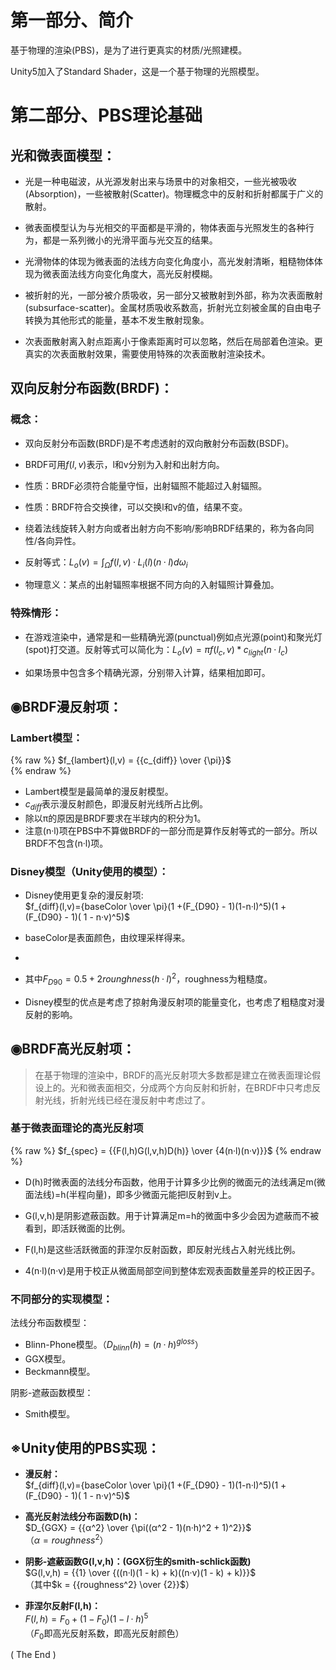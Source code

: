 # 第一部分、简介  

基于物理的渲染(PBS)，是为了进行更真实的材质/光照建模。  

Unity5加入了Standard Shader，这是一个基于物理的光照模型。  


# 第二部分、PBS理论基础  

## 光和微表面模型：  

- 光是一种电磁波，从光源发射出来与场景中的对象相交，一些光被吸收(Absorption)，一些被散射(Scatter)。物理概念中的反射和折射都属于广义的散射。  

- 微表面模型认为与光相交的平面都是平滑的，物体表面与光照发生的各种行为，都是一系列微小的光滑平面与光交互的结果。  

- 光滑物体的体现为微表面的法线方向变化角度小，高光发射清晰，粗糙物体体现为微表面法线方向变化角度大，高光反射模糊。  

- 被折射的光，一部分被介质吸收，另一部分又被散射到外部，称为次表面散射(subsurface-scatter)。金属材质吸收系数高，折射光立刻被金属的自由电子转换为其他形式的能量，基本不发生散射现象。  

- 次表面散射离入射点距离小于像素距离时可以忽略，然后在局部着色渲染。更真实的次表面散射效果，需要使用特殊的次表面散射渲染技术。  

## 双向反射分布函数(BRDF)：  

### 概念：  

- 双向反射分布函数(BRDF)是不考虑透射的双向散射分布函数(BSDF)。  

- BRDF可用$f(l, v)$表示，l和v分别为入射和出射方向。    

- 性质：BRDF必须符合能量守恒，出射辐照不能超过入射辐照。

- 性质：BRDF符合交换律，可以交换l和v的值，结果不变。

- 绕着法线旋转入射方向或者出射方向不影响/影响BRDF结果的，称为各向同性/各向异性。

- 反射等式：$L_o(v) = ∫_{Ω}f(l, v) · L_i(l)(n·l)dω_i$  

- 物理意义：某点的出射辐照率根据不同方向的入射辐照计算叠加。  




### 特殊情形：  

- 在游戏渲染中，通常是和一些精确光源(punctual)例如点光源(point)和聚光灯(spot)打交道。反射等式可以简化为：$L_o(v) = πf(l_c,v) * c_{light}(n·l_c)$  

- 如果场景中包含多个精确光源，分别带入计算，结果相加即可。

## ◉BRDF漫反射项：  

### Lambert模型：

{% raw %}
$f_{lambert}(l,v) = {{c_{diff}} \over {\pi}}$  
{% endraw %}

- Lambert模型是最简单的漫反射模型。
- $c_{diff}$表示漫反射颜色，即漫反射光线所占比例。  
- 除以π的原因是BRDF要求在半球内的积分为1。  
- 注意(n·l)项在PBS中不算做BRDF的一部分而是算作反射等式的一部分。所以BRDF不包含(n·l)项。  

### Disney模型（Unity使用的模型）：  

- Disney使用更复杂的漫反射项:  
$f_{diff}(l,v)={baseColor \over \pi}(1 +(F_{D90} - 1)(1-n·l)^5)(1 + (F_{D90} - 1)( 1 - n·v)^5)$  

- baseColor是表面颜色，由纹理采样得来。  
- 
- 其中$F_{D90} = 0.5 + 2rounghness(h·l)^2$，roughness为粗糙度。

- Disney模型的优点是考虑了掠射角漫反射项的能量变化，也考虑了粗糙度对漫反射的影响。  

## ◉BRDF高光反射项：  

>在基于物理的渲染中，BRDF的高光反射项大多数都是建立在微表面理论假设上的。光和微表面相交，分成两个方向反射和折射，在BRDF中只考虑反射光线，折射光线已经在漫反射中考虑过了。  

### 基于微表面理论的高光反射项  

{% raw %}
$f_{spec} = {{F(l,h)G(l,v,h)D(h)} \over {4(n·l)(n·v)}}$ 
{% endraw %}

- D(h)时微表面的法线分布函数，他用于计算多少比例的微面元的法线满足m(微面法线)=h(半程向量)，即多少微面元能把l反射到v上。  

- G(l,v,h)是阴影遮蔽函数。用于计算满足m=h的微面中多少会因为遮蔽而不被看到，即活跃微面的比例。  

- F(l,h)是这些活跃微面的菲涅尔反射函数，即反射光线占入射光线比例。  

- 4(n·l)(n·v)是用于校正从微面局部空间到整体宏观表面数量差异的校正因子。  

### 不同部分的实现模型：

法线分布函数模型：  
- Blinn-Phone模型。（$D_{blinn}(h) = (n·h)^{gloss}$）  
- GGX模型。
- Beckmann模型。

阴影-遮蔽函数模型：  

- Smith模型。  

## ※Unity使用的PBS实现：  

- **漫反射：**  
$f_{diff}(l,v)={baseColor \over \pi}(1 +(F_{D90} - 1)(1-n·l)^5)(1 + (F_{D90} - 1)( 1 - n·v)^5)$   

- **高光反射法线分布函数D(h)：**  
$D_{GGX} = {{α^2} \over {\pi((α^2 - 1)(n·h)^2 + 1)^2}}$  
（$α = roughness^2$）  

- **阴影-遮蔽函数G(l,v,h)：(GGX衍生的smith-schlick函数)**  
$G(l,v,h) = {{1} \over {((n·l)(1 - k) + k)((n·v)(1 - k) + k)}}$  
（其中$k = {{roughness^2} \over {2}}$）  

- **菲涅尔反射F(l,h)：**  
$F(l,h) = F_0 + (1 - F_0)(1 - l·h)^5$  
（$F_0$即高光反射系数，即高光反射颜色）  


( The End )
